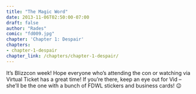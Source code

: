 ```yaml
---
title: "The Magic Word"
date: 2013-11-06T02:50:00-07:00
draft: false
author: "Rades"
comic: "fd009.jpg"
chapter: 'Chapter 1: Despair'
chapters:
- chapter-1-despair
chapter_link: /chapters/chapter-1-despair/
---
```


It’s Blizzcon week! Hope everyone who’s attending the con or watching via Virtual Ticket has a great time! If you’re there, keep an eye out for Vid – she’ll be the one with a bunch of FDWL stickers and business cards!  😉

